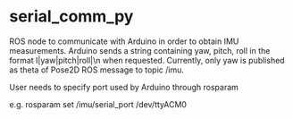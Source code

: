 # serial_comm_py

ROS node to communicate with Arduino in order to obtain IMU measurements. Arduino sends a string containing yaw, pitch, roll in the format I|yaw|pitch|roll|\n  when requested. Currently, only yaw is published as theta of Pose2D ROS message to topic /imu. 

User needs to specify port used by Arduino through rosparam

e.g. rosparam set /imu/serial_port /dev/ttyACM0
